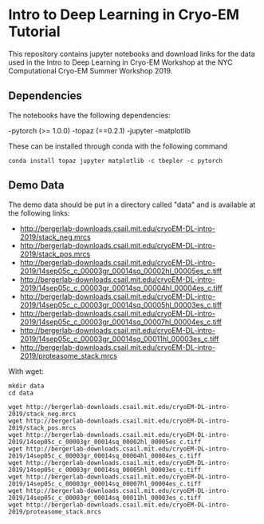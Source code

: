 # Intro to Deep Learning in Cryo-EM Tutorial

This repository contains jupyter notebooks and download links for the data used in the Intro to Deep Learning in Cryo-EM Workshop at the NYC Computational Cryo-EM Summer Workshop 2019.


## Dependencies

The notebooks have the following dependencies:

-pytorch (>= 1.0.0)
-topaz (==0.2.1)
-jupyter
-matplotlib

These can be installed through conda with the following command
```
conda install topaz jupyter matplotlib -c tbepler -c pytorch
```

## Demo Data

The demo data should be put in a directory called "data" and is available at the following links:

- http://bergerlab-downloads.csail.mit.edu/cryoEM-DL-intro-2019/stack_neg.mrcs
- http://bergerlab-downloads.csail.mit.edu/cryoEM-DL-intro-2019/stack_pos.mrcs
- http://bergerlab-downloads.csail.mit.edu/cryoEM-DL-intro-2019/14sep05c_c_00003gr_00014sq_00002hl_00005es_c.tiff
- http://bergerlab-downloads.csail.mit.edu/cryoEM-DL-intro-2019/14sep05c_c_00003gr_00014sq_00004hl_00004es_c.tiff
- http://bergerlab-downloads.csail.mit.edu/cryoEM-DL-intro-2019/14sep05c_c_00003gr_00014sq_00005hl_00003es_c.tiff
- http://bergerlab-downloads.csail.mit.edu/cryoEM-DL-intro-2019/14sep05c_c_00003gr_00014sq_00007hl_00004es_c.tiff
- http://bergerlab-downloads.csail.mit.edu/cryoEM-DL-intro-2019/14sep05c_c_00003gr_00014sq_00011hl_00003es_c.tiff
- http://bergerlab-downloads.csail.mit.edu/cryoEM-DL-intro-2019/proteasome_stack.mrcs

With wget:

```
mkdir data
cd data

wget http://bergerlab-downloads.csail.mit.edu/cryoEM-DL-intro-2019/stack_neg.mrcs
wget http://bergerlab-downloads.csail.mit.edu/cryoEM-DL-intro-2019/stack_pos.mrcs
wget http://bergerlab-downloads.csail.mit.edu/cryoEM-DL-intro-2019/14sep05c_c_00003gr_00014sq_00002hl_00005es_c.tiff
wget http://bergerlab-downloads.csail.mit.edu/cryoEM-DL-intro-2019/14sep05c_c_00003gr_00014sq_00004hl_00004es_c.tiff
wget http://bergerlab-downloads.csail.mit.edu/cryoEM-DL-intro-2019/14sep05c_c_00003gr_00014sq_00005hl_00003es_c.tiff
wget http://bergerlab-downloads.csail.mit.edu/cryoEM-DL-intro-2019/14sep05c_c_00003gr_00014sq_00007hl_00004es_c.tiff
wget http://bergerlab-downloads.csail.mit.edu/cryoEM-DL-intro-2019/14sep05c_c_00003gr_00014sq_00011hl_00003es_c.tiff
wget http://bergerlab-downloads.csail.mit.edu/cryoEM-DL-intro-2019/proteasome_stack.mrcs

```

